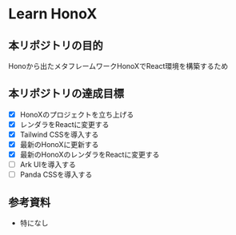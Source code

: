 # Learn HonoX

## 本リポジトリの目的
Honoから出たメタフレームワークHonoXでReact環境を構築するため

## 本リポジトリの達成目標
- [x] HonoXのプロジェクトを立ち上げる
- [x] レンダラをReactに変更する
- [x] Tailwind CSSを導入する
- [x] 最新のHonoXに更新する
- [x] 最新のHonoXのレンダラをReactに変更する
- [ ] Ark UIを導入する
- [ ] Panda CSSを導入する

## 参考資料
- 特になし
